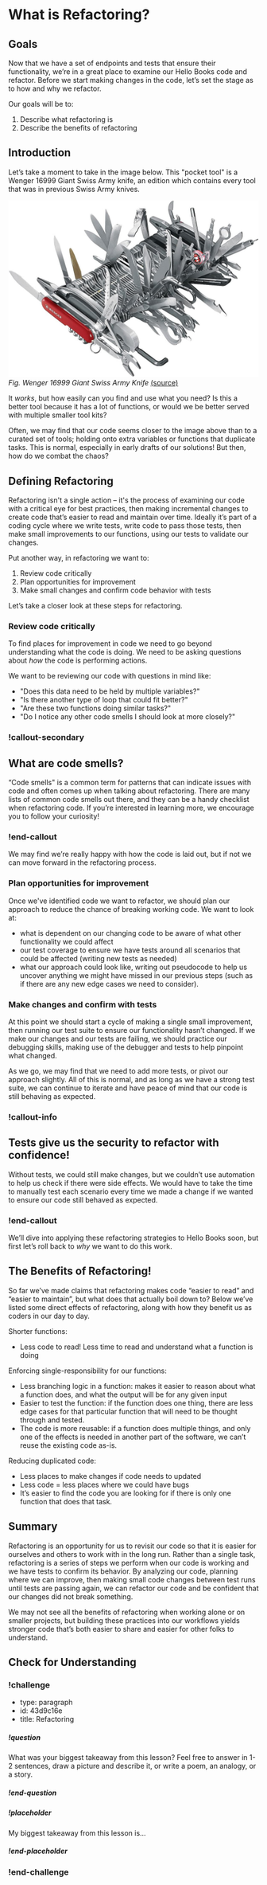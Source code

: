 # What is Refactoring?

## Goals

Now that we have a set of endpoints and tests that ensure their functionality, we’re in a great place to examine our Hello Books code and refactor. Before we start making changes in the code, let’s set the stage as to how and why we refactor.

Our goals will be to:
1. Describe what refactoring is
1. Describe the benefits of refactoring

## Introduction
Let’s take a moment to take in the image below. This "pocket tool" is a Wenger 16999 Giant Swiss Army knife, an edition which contains every tool that was in previous Swiss Army knives. 

![A picture of a pocket tool with 87 fold out implements, that are all partially or fully extended.](../assets/api-7-refactoring/api-7-refactoring_what-is-refactoring_giant-pocket-tool.jpg)  
*Fig. Wenger 16999 Giant Swiss Army Knife*  [(source)](https://www.amazon.com/Wenger-16999-Swiss-Knife-Giant/dp/B001DZTJRQ/)

It _works_, but how easily can you find and use what you need? Is this a better tool because it has a lot of functions, or would we be better served with multiple smaller tool kits?

Often, we may find that our code seems closer to the image above than to a curated set of tools; holding onto extra variables or functions that duplicate tasks. This is normal, especially in early drafts of our solutions! But then, how do we combat the chaos? 

## Defining Refactoring

Refactoring isn't a single action – it's the process of examining our code with a critical eye for best practices, then making incremental changes to create code that’s easier to read and maintain over time. Ideally it’s part of a coding cycle where we write tests, write code to pass those tests, then make small improvements to our functions, using our tests to validate our changes.

Put another way, in refactoring we want to:
1. Review code critically
2. Plan opportunities for improvement 
3. Make small changes and confirm code behavior with tests

Let’s take a closer look at these steps for refactoring. 

### Review code critically

To find places for improvement in code we need to go beyond understanding what the code is doing. We need to be asking questions about _how_ the code is performing actions. 

We want to be reviewing our code with questions in mind like: 
- "Does this data need to be held by multiple variables?" 
- "Is there another type of loop that could fit better?" 
- "Are these two functions doing similar tasks?"
- "Do I notice any other code smells I should look at more closely?"

### !callout-secondary

## What are code smells?

“Code smells" is a common term for patterns that can indicate issues with code and often comes up when talking about refactoring. There are many lists of common code smells out there, and they can be a handy checklist when refactoring code. If you’re interested in learning more, we encourage you to follow your curiosity!

### !end-callout

We may find we’re really happy with how the code is laid out, but if not we can move forward in the refactoring process.

### Plan opportunities for improvement 

Once we've identified code we want to refactor, we should plan our approach to reduce the chance of breaking working code. We want to look at:
- what is dependent on our changing code to be aware of what other functionality we could affect
- our test coverage to ensure we have tests around all scenarios that could be affected (writing new tests as needed)
- what our approach could look like, writing out pseudocode to help us uncover anything we might have missed in our previous steps (such as if there are any new edge cases we need to consider). 

### Make changes and confirm with tests

At this point we should start a cycle of making a single small improvement, then running our test suite to ensure our functionality hasn’t changed. If we make our changes and our tests are failing, we should practice our debugging skills, making use of the debugger and tests to help pinpoint what changed.

As we go, we may find that we need to add more tests, or pivot our approach slightly. All of this is normal, and as long as we have a strong test suite, we can continue to iterate and have peace of mind that our code is still behaving as expected. 

### !callout-info

## Tests give us the security to refactor with confidence!

Without tests, we could still make changes, but we couldn’t use automation to help us check if there were side effects. We would have to take the time to manually test each scenario every time we made a change if we wanted to ensure our code still behaved as expected.

### !end-callout

We’ll dive into applying these refactoring strategies to Hello Books soon, but first let’s roll back to _why_ we want to do this work.

## The Benefits of Refactoring!

So far we’ve made claims that refactoring makes code “easier to read” and “easier to maintain”, but what does that actually boil down to? Below we’ve listed some direct effects of refactoring, along with how they benefit us as coders in our day to day.  

Shorter functions:
- Less code to read! Less time to read and understand what a function is doing

Enforcing single-responsibility for our functions:
- Less branching logic in a function: makes it easier to reason about what a function does, and what the output will be for any given input
- Easier to test the function: if the function does one thing, there are less edge cases for that particular function that will need to be thought through and tested.
- The code is more reusable: if a function does multiple things, and only one of the effects is needed in another part of the software, we can’t reuse the existing code as-is.

Reducing duplicated code:
- Less places to make changes if code needs to updated
- Less code = less places where we could have bugs
- It’s easier to find the code you are looking for if there is only one function that does that task.

## Summary

Refactoring is an opportunity for us to revisit our code so that it is easier for ourselves and others to work with in the long run. Rather than a single task, refactoring is a series of steps we perform when our code is working and we have tests to confirm its behavior. By analyzing our code, planning where we can improve, then making small code changes between test runs until tests are passing again, we can refactor our code and be confident that our changes did not break something.

We may not see all the benefits of refactoring when working alone or on smaller projects, but building these practices into our workflows yields stronger code that’s both easier to share and easier for other folks to understand.

## Check for Understanding

<!-- Question Takeaway -->
<!-- prettier-ignore-start -->
### !challenge
* type: paragraph
* id: 43d9c16e
* title: Refactoring
##### !question

What was your biggest takeaway from this lesson? Feel free to answer in 1-2 sentences, draw a picture and describe it, or write a poem, an analogy, or a story.

##### !end-question
##### !placeholder

My biggest takeaway from this lesson is...

##### !end-placeholder
### !end-challenge
<!-- prettier-ignore-end -->
